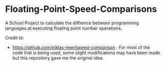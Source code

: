 # Floating-Point-Speed-Comparisons

A School Project to calculate the diffrence between programming languages at executing floating point number operations. 

Credit to:

* https://github.com/niklas-heer/speed-comparison : For most of the code that is being used, some slight modifications may have been made but this repository gave me the original idea.